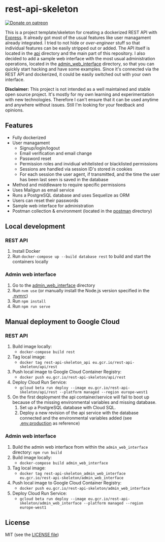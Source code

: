 # rest-api-skeleton

[![Donate on patreon](https://badgen.net/badge/donate%20on/patreon/orange)](https://patreon.com/simonknittel)

This is a project template/skeleton for creating a dockerized REST API with [Express](https://expressjs.com/). It already got most of the usual features like user managament already integrated. I tried to not hide or _over-engineer_ stuff so that individual features can be easily stripped out or added. The API itself is located in the [api](./api) directory and the main part of this repository. I also decided to add a sample web interface with the most usual administration operations, located in the [admin_web_interface](./admin_web_interface) directory, so that you can quickly start hacking and have some examples. Since it's connected via the REST API and dockerized, it could be easily switched out with your own interface.

**Disclaimer:** This project is not intended as a well maintained and stable open source project. It's mostly for my own learning and experimentation with new technologies. Therefore I can't ensure that it can be used anytime and anywhere without issues. Still I'm looking for your feedback and opinions.

## Features

* Fully dockerized
* User managament
    * Signup/login/logout
    * Email verification and email change
    * Password reset
    * Permission roles and invidiual whitelisted or blacklisted permissions
    * Sessions are handled via session ID's stored in cookies
    * For each session the user agent, if transmitted, and the time the user has been last seen is saved in the database
* Method and middleware to require specific permissions
* Uses Mailgun as email service
* Runs a PostgreSQL database and uses Sequelize as ORM
* Users can reset their passwords
* Sample web interface for administration
* Postman collection & environment (located in the [postman](./api/rest/postman) directory)

## Local development

### REST API

1. Install Docker
2. Run `docker-compose up --build database rest` to build and start the containers locally

### Admin web interface

1. Go to the [admin_web_interface](./admin_web_interface) directory
2. Run `nvm use` (or manually install the Node.js version specified in the [.nvmrc](./api/rest/.nvmrc))
3. Run `npm install`
4. Run `npm run serve`

## Manual deployment to Google Cloud

### REST API

1. Build image locally:
    * `docker-compose build rest`
2. Tag local image:
   * `docker tag rest-api-skeleton_api eu.gcr.io/rest-api-skeleton/api/rest`
3. Push local image to Google Cloud Container Registry:
    * `docker push eu.gcr.io/rest-api-skeleton/api/rest`
4. Deploy Cloud Run Service:
    * `gcloud beta run deploy --image eu.gcr.io/rest-api-skeleton/api/rest --platform managed --region europe-west1`
5. On the first deployment the api container/service will fail to boot up because of the missing environmental variables and missing database.
    1. Set up a PostgreSQL database with Cloud SQL.
    2. Deploy a new revision of the api service with the database connected and the environmental variables added (see [.env.production](./api/rest/.env.production) as reference)

### Admin web interface

1. Build the admin web interface from within the `admin_web_interface` directory: `npm run build`
2. Build image locally:
    * `docker-compose build admin_web_interface`
3. Tag local image:
   * `docker tag rest-api-skeleton_admin_web_interface eu.gcr.io/rest-api-skeleton/admin_web_interface`
4. Push local image to Google Cloud Container Registry:
    * `docker push eu.gcr.io/rest-api-skeleton/admin_web_interface`
5. Deploy Cloud Run Service:
    * `gcloud beta run deploy --image eu.gcr.io/rest-api-skeleton/admin_web_interface --platform managed --region europe-west1`

## License

MIT (see the [LICENSE file](./LICENSE))
